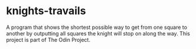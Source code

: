 # knights-travails
A program that shows the shortest possible way to get from one square to another by outputting all squares the knight will stop on along the way. This project is part of The Odin Project.
